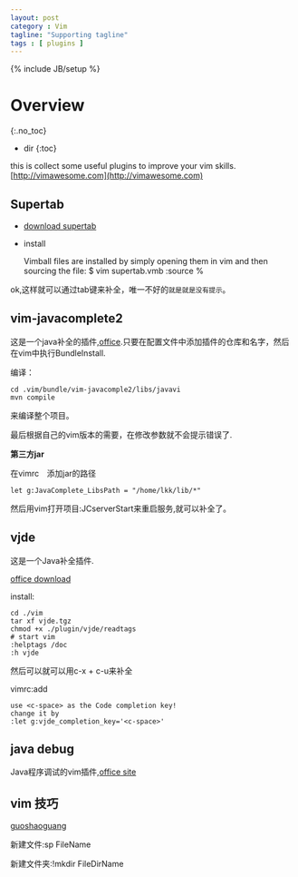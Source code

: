 ```yaml
---
layout: post
category : Vim
tagline: "Supporting tagline"
tags : [ plugins ]
---
```

{% include JB/setup %}

# Overview
{:.no_toc}

* dir
{:toc}

this is collect some useful plugins to improve your vim skills.[http://vimawesome.com](http://vimawesome.com)

## Supertab

 + [download supertab](http://www.vim.org/scripts/script.php?script_id=1643)
 + install

	Vimball files are installed by simply opening them in vim and then sourcing the file:
	$ vim supertab.vmb
	:source %

ok,这样就可以通过tab键来补全，唯一不好的`就是就是没有提示`。

## vim-javacomplete2

这是一个java补全的插件,[office](https://github.com/artur-shaik/vim-javacomplete2).只要在配置文件中添加插件的仓库和名字，然后在vim中执行BundleInstall.

编译：

	cd .vim/bundle/vim-javacomple2/libs/javavi
	mvn compile

来编译整个项目。

最后根据自己的vim版本的需要，在修改参数就不会提示错误了.

**第三方jar**

在vimrc　添加jar的路径

	let g:JavaComplete_LibsPath = "/home/lkk/lib/*"

然后用vim打开项目:JCserverStart来重启服务,就可以补全了。


## vjde

这是一个Java补全插件.

[office download](http://www.vim.org/scripts/script.php?script_id=1213)

install:

	cd ./vim
	tar xf vjde.tgz
	chmod +x ./plugin/vjde/readtags
	# start vim
	:helptags /doc
	:h vjde

然后可以就可以用c-x + c-u来补全

vimrc:add

	use <c-space> as the Code completion key!
	change it by
	:let g:vjde_completion_key='<c-space>'

## java debug

Java程序调试的vim插件,[office site](http://www.vim.org/scripts/script.php?script_id=1954)

## vim 技巧

[guoshaoguang](http://guoshaoguang.com/blog/tag/vim/)

新建文件:sp FileName

新建文件夹:!mkdir FileDirName

